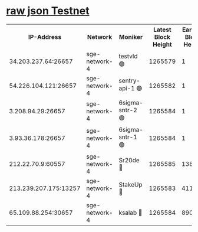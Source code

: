 
[raw json Testnet](https://rpc-check.sget.stavr.tech/sget/rpc-sget-result.json)
=


<table><tr><th>IP-Address</th><th>Network</th><th>Moniker</th><th>Latest Block Height</th><th>Earliest Block Height</th><th>Catching Up</th><th>Tx Index</th><th>Voting Power</th><th>Scan Time</th></tr><tr><td>34.203.237.64:26657</td><td>sge-network-4</td><td>testvld 🟢</td><td>1265579</td><td>1</td><td>False</td><td>on</td><td>0</td><td>2024-01-25T15:29:56.225481484UTC</td></tr><tr><td>54.226.104.121:26657</td><td>sge-network-4</td><td>sentry-api-1 🟢</td><td>1265582</td><td>1</td><td>False</td><td>on</td><td>0</td><td>2024-01-25T15:30:09.233028894UTC</td></tr><tr><td>3.208.94.29:26657</td><td>sge-network-4</td><td>6sigma-sntr-2 🟢</td><td>1265584</td><td>1</td><td>False</td><td>on</td><td>0</td><td>2024-01-25T15:30:19.716018236UTC</td></tr><tr><td>3.93.36.178:26657</td><td>sge-network-4</td><td>6sigma-sntr-1 🟢</td><td>1265584</td><td>1</td><td>False</td><td>on</td><td>0</td><td>2024-01-25T15:30:22.607272612UTC</td></tr><tr><td>212.22.70.9:60557</td><td>sge-network-4</td><td>Sr20de 🔴</td><td>1265585</td><td>138001</td><td>False</td><td>on</td><td>104</td><td>2024-01-25T15:30:25.960544184UTC</td></tr><tr><td>213.239.207.175:13257</td><td>sge-network-4</td><td>StakeUp 🔴</td><td>1265583</td><td>411001</td><td>False</td><td>off</td><td>100</td><td>2024-01-25T15:30:18.502363838UTC</td></tr><tr><td>65.109.88.254:30657</td><td>sge-network-4</td><td>ksalab 🔴</td><td>1265584</td><td>890001</td><td>False</td><td>off</td><td>1148</td><td>2024-01-25T15:30:23.120906419UTC</td></tr></table>
